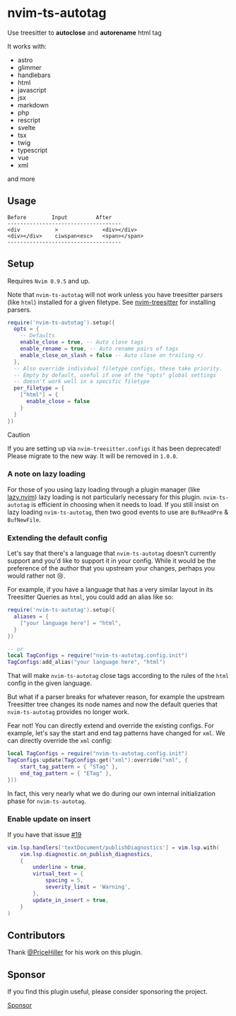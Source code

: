 # nvim-ts-autotag

Use treesitter to **autoclose** and **autorename** html tag

It works with:

- astro
- glimmer
- handlebars
- html
- javascript
- jsx
- markdown
- php
- rescript
- svelte
- tsx
- twig
- typescript
- vue
- xml

and more

## Usage

```text
Before        Input         After
------------------------------------
<div           >              <div></div>
<div></div>    ciwspan<esc>   <span></span>
------------------------------------
```

## Setup

Requires `Nvim 0.9.5` and up.

Note that `nvim-ts-autotag` will not work unless you have treesitter parsers (like `html`) installed for a given
filetype. See [nvim-treesitter](https://github.com/nvim-treesitter/nvim-treesitter) for installing parsers.

```lua
require('nvim-ts-autotag').setup({
  opts = {
    -- Defaults
    enable_close = true, -- Auto close tags
    enable_rename = true, -- Auto rename pairs of tags
    enable_close_on_slash = false -- Auto close on trailing </
  },
  -- Also override individual filetype configs, these take priority.
  -- Empty by default, useful if one of the "opts" global settings
  -- doesn't work well in a specific filetype
  per_filetype = {
    ["html"] = {
      enable_close = false
    }
  }
})
```

> [!CAUTION]
> If you are setting up via `nvim-treesitter.configs` it has been deprecated! Please migrate to the
> new way. It will be removed in `1.0.0`.

### A note on lazy loading

For those of you using lazy loading through a plugin manager (like [lazy.nvim](https://github.com/folke/lazy.nvim)) lazy
loading is not particularly necessary for this plugin. `nvim-ts-autotag` is efficient in choosing when it needs to load.
If you still insist on lazy loading `nvim-ts-autotag`, then two good events to use are `BufReadPre` & `BufNewFile`.

### Extending the default config

Let's say that there's a language that `nvim-ts-autotag` doesn't currently support and you'd like to support it in your
config. While it would be the preference of the author that you upstream your changes, perhaps you would rather not 😢.

For example, if you have a language that has a very similar layout in its Treesitter Queries as `html`, you could add an
alias like so:

```lua
require('nvim-ts-autotag').setup({
  aliases = {
    ["your language here"] = "html",
  }
})

-- or
local TagConfigs = require("nvim-ts-autotag.config.init")
TagConfigs:add_alias("your language here", "html")
```

That will make `nvim-ts-autotag` close tags according to the rules of the `html` config in the given language.

But what if a parser breaks for whatever reason, for example the upstream Treesitter tree changes its node names and now
the default queries that `nvim-ts-autotag` provides no longer work.

Fear not! You can directly extend and override the existing configs. For example, let's say the start and end tag
patterns have changed for `xml`. We can directly override the `xml` config:

```lua
local TagConfigs = require("nvim-ts-autotag.config.init")
TagConfigs:update(TagConfigs:get("xml"):override("xml", {
    start_tag_pattern = { "STag" },
    end_tag_pattern = { "ETag" },
}))
```

In fact, this very nearly what we do during our own internal initialization phase for `nvim-ts-autotag`.

### Enable update on insert

If you have that issue
[#19](https://github.com/windwp/nvim-ts-autotag/issues/19)

```lua
vim.lsp.handlers['textDocument/publishDiagnostics'] = vim.lsp.with(
    vim.lsp.diagnostic.on_publish_diagnostics,
    {
        underline = true,
        virtual_text = {
            spacing = 5,
            severity_limit = 'Warning',
        },
        update_in_insert = true,
    }
)
```
## Contributors
Thank [@PriceHiller](https://github.com/PriceHiller) for his work on this plugin.

## Sponsor
If you find this plugin useful, please consider sponsoring the project.

[Sponsor](https://paypal.me/trieule1vn)
